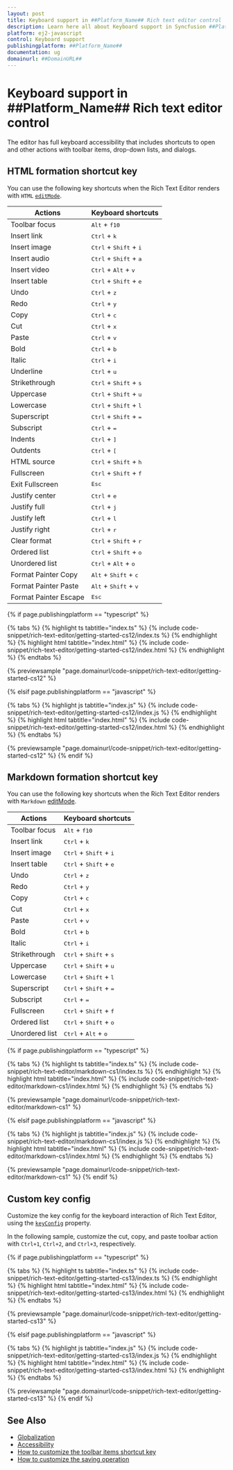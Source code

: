 ```yaml
---
layout: post
title: Keyboard support in ##Platform_Name## Rich text editor control | Syncfusion
description: Learn here all about Keyboard support in Syncfusion ##Platform_Name## Rich text editor control of Syncfusion Essential JS 2 and more.
platform: ej2-javascript
control: Keyboard support 
publishingplatform: ##Platform_Name##
documentation: ug
domainurl: ##DomainURL##
---
```


# Keyboard support in ##Platform_Name## Rich text editor control

The editor has full keyboard accessibility that includes shortcuts to open and other actions with toolbar items, drop-down lists, and dialogs.

## HTML formation shortcut key

You can use the following key shortcuts when the Rich Text Editor renders with `HTML` [`editMode`](../api/rich-text-editor/#editormode).

| Actions | Keyboard shortcuts |
|----------------|---------|
| Toolbar focus | <kbd>Alt</kbd> + <kbd>f10</kbd> |
| Insert link | <kbd>Ctrl</kbd> + <kbd>k</kbd> |
| Insert image | <kbd>Ctrl</kbd> + <kbd>Shift</kbd> + <kbd>i</kbd> |
| Insert audio | <kbd>Ctrl</kbd> + <kbd>Shift</kbd> + <kbd>a</kbd>
| Insert video | <kbd>Ctrl</kbd> + <kbd>Alt</kbd> + <kbd>v</kbd>
| Insert table | <kbd>Ctrl</kbd> + <kbd>Shift</kbd> + <kbd>e</kbd> |
| Undo | <kbd>Ctrl</kbd> + <kbd>z</kbd> |
| Redo | <kbd>Ctrl</kbd> + <kbd>y</kbd> |
| Copy | <kbd>Ctrl</kbd> + <kbd>c</kbd> |
| Cut | <kbd>Ctrl</kbd> + <kbd>x</kbd> |
| Paste| <kbd>Ctrl</kbd> + <kbd>v</kbd> |
| Bold| <kbd>Ctrl</kbd> + <kbd>b</kbd> |
| Italic| <kbd>Ctrl</kbd> + <kbd>i</kbd> |
| Underline| <kbd>Ctrl</kbd> + <kbd>u</kbd> |
| Strikethrough| <kbd>Ctrl</kbd> + <kbd>Shift</kbd> + <kbd>s</kbd> |
| Uppercase| <kbd>Ctrl</kbd> + <kbd>Shift</kbd> + <kbd>u</kbd> |
| Lowercase| <kbd>Ctrl</kbd> + <kbd>Shift</kbd> + <kbd>l</kbd> |
| Superscript| <kbd>Ctrl</kbd> + <kbd>Shift</kbd> + <kbd>=</kbd> |
| Subscript| <kbd>Ctrl</kbd> + <kbd>=</kbd> |
| Indents| <kbd>Ctrl</kbd> + <kbd>]</kbd> |
| Outdents| <kbd>Ctrl</kbd> + <kbd>[</kbd> |
| HTML source | <kbd>Ctrl</kbd> + <kbd>Shift</kbd> + <kbd>h</kbd> |
| Fullscreen| <kbd>Ctrl</kbd> + <kbd>Shift</kbd> + <kbd>f</kbd> |
| Exit Fullscreen| <kbd>Esc</kbd> |
| Justify center| <kbd>Ctrl</kbd> + <kbd>e</kbd> |
| Justify full | <kbd>Ctrl</kbd> + <kbd>j</kbd> |
| Justify left | <kbd>Ctrl</kbd> + <kbd>l</kbd> |
| Justify right | <kbd>Ctrl</kbd> + <kbd>r</kbd> |
| Clear format | <kbd>Ctrl</kbd> + <kbd>Shift</kbd> + <kbd>r</kbd> |
| Ordered list | <kbd>Ctrl</kbd> + <kbd>Shift</kbd> + <kbd>o</kbd> |
| Unordered list | <kbd>Ctrl</kbd> + <kbd>Alt</kbd> + <kbd>o</kbd> |
| Format Painter Copy| <kbd>Alt</kbd> + <kbd>Shift</kbd> + <kbd>c</kbd> |
| Format Painter Paste| <kbd>Alt</kbd> + <kbd>Shift</kbd> + <kbd>v</kbd> |
| Format Painter Escape | <kbd>Esc</kbd> |
{% if page.publishingplatform == "typescript" %}

 {% tabs %}
{% highlight ts tabtitle="index.ts" %}
{% include code-snippet/rich-text-editor/getting-started-cs12/index.ts %}
{% endhighlight %}
{% highlight html tabtitle="index.html" %}
{% include code-snippet/rich-text-editor/getting-started-cs12/index.html %}
{% endhighlight %}
{% endtabs %}
        
{% previewsample "page.domainurl/code-snippet/rich-text-editor/getting-started-cs12" %}

{% elsif page.publishingplatform == "javascript" %}

{% tabs %}
{% highlight js tabtitle="index.js" %}
{% include code-snippet/rich-text-editor/getting-started-cs12/index.js %}
{% endhighlight %}
{% highlight html tabtitle="index.html" %}
{% include code-snippet/rich-text-editor/getting-started-cs12/index.html %}
{% endhighlight %}
{% endtabs %}

{% previewsample "page.domainurl/code-snippet/rich-text-editor/getting-started-cs12" %}
{% endif %}

## Markdown formation shortcut key

You can use the following key shortcuts when the Rich Text Editor renders with `Markdown` [editMode](../api/rich-text-editor/#editormode).

| Actions | Keyboard shortcuts |
|----------------|---------|
| Toolbar focus| <kbd>Alt</kbd> + <kbd>f10</kbd> |
| Insert link| <kbd>Ctrl</kbd> + <kbd>k</kbd> |
| Insert image| <kbd>Ctrl</kbd> + <kbd>Shift</kbd> + <kbd>i</kbd> |
| Insert table| <kbd>Ctrl</kbd> + <kbd>Shift</kbd> + <kbd>e</kbd> |
| Undo| <kbd>Ctrl</kbd> + <kbd>z</kbd> |
| Redo| <kbd>Ctrl</kbd> + <kbd>y</kbd> |
| Copy| <kbd>Ctrl</kbd> + <kbd>c</kbd> |
| Cut| <kbd>Ctrl</kbd> + <kbd>x</kbd> |
| Paste| <kbd>Ctrl</kbd> + <kbd>v</kbd> |
| Bold| <kbd>Ctrl</kbd> + <kbd>b</kbd> |
| Italic| <kbd>Ctrl</kbd> + <kbd>i</kbd> |
| Strikethrough| <kbd>Ctrl</kbd> + <kbd>Shift</kbd> + <kbd>s</kbd> |
| Uppercase| <kbd>Ctrl</kbd> + <kbd>Shift</kbd> + <kbd>u</kbd> |
| Lowercase| <kbd>Ctrl</kbd> + <kbd>Shift</kbd> + <kbd>l</kbd> |
| Superscript| <kbd>Ctrl</kbd> + <kbd>Shift</kbd> + <kbd>=</kbd> |
| Subscript| <kbd>Ctrl</kbd> + <kbd>=</kbd> |
| Fullscreen| <kbd>Ctrl</kbd> + <kbd>Shift</kbd> + <kbd>f</kbd> |
| Ordered list| <kbd>Ctrl</kbd> + <kbd>Shift</kbd> + <kbd>o</kbd> |
| Unordered list| <kbd>Ctrl</kbd> + <kbd>Alt</kbd> + <kbd>o</kbd> |

{% if page.publishingplatform == "typescript" %}

 {% tabs %}
{% highlight ts tabtitle="index.ts" %}
{% include code-snippet/rich-text-editor/markdown-cs1/index.ts %}
{% endhighlight %}
{% highlight html tabtitle="index.html" %}
{% include code-snippet/rich-text-editor/markdown-cs1/index.html %}
{% endhighlight %}
{% endtabs %}
        
{% previewsample "page.domainurl/code-snippet/rich-text-editor/markdown-cs1" %}

{% elsif page.publishingplatform == "javascript" %}

{% tabs %}
{% highlight js tabtitle="index.js" %}
{% include code-snippet/rich-text-editor/markdown-cs1/index.js %}
{% endhighlight %}
{% highlight html tabtitle="index.html" %}
{% include code-snippet/rich-text-editor/markdown-cs1/index.html %}
{% endhighlight %}
{% endtabs %}

{% previewsample "page.domainurl/code-snippet/rich-text-editor/markdown-cs1" %}
{% endif %}

## Custom key config

Customize the key config for the keyboard interaction of Rich Text Editor, using the [`keyConfig`](../api/rich-text-editor/#keyconfig) property.

In the following sample, customize the cut, copy, and paste toolbar action with `Ctrl+1`, `Ctrl+2`, and `Ctrl+3`, respectively.

{% if page.publishingplatform == "typescript" %}

 {% tabs %}
{% highlight ts tabtitle="index.ts" %}
{% include code-snippet/rich-text-editor/getting-started-cs13/index.ts %}
{% endhighlight %}
{% highlight html tabtitle="index.html" %}
{% include code-snippet/rich-text-editor/getting-started-cs13/index.html %}
{% endhighlight %}
{% endtabs %}
        
{% previewsample "page.domainurl/code-snippet/rich-text-editor/getting-started-cs13" %}

{% elsif page.publishingplatform == "javascript" %}

{% tabs %}
{% highlight js tabtitle="index.js" %}
{% include code-snippet/rich-text-editor/getting-started-cs13/index.js %}
{% endhighlight %}
{% highlight html tabtitle="index.html" %}
{% include code-snippet/rich-text-editor/getting-started-cs13/index.html %}
{% endhighlight %}
{% endtabs %}

{% previewsample "page.domainurl/code-snippet/rich-text-editor/getting-started-cs13" %}
{% endif %}

## See Also

* [Globalization](./globalization/)
* [Accessibility](./accessibility/)
* [How to customize the toolbar items shortcut key](./how-to/shortcut-key/)
* [How to customize the saving operation](./how-to/save/)